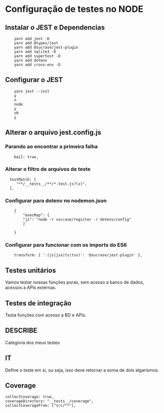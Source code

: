 # Configuração de testes no NODE

## Instalar o JEST e Dependencias
```
    yarn add jest -D
    yarn add @types/jest
    yarn add @sucrase/jest-plugin
    yarn add sqlite3 -D
    yarn add supertest -D
    yarn add dotenv
    yarn add cross-env -D
```

## Configurar o JEST
```
    yarn jest --init
    y
    n
    node
    y
    v8
    y
```

## Alterar o arquivo jest.config.js
### Parando ao encontrar a primeira falha
```
    bail: true,
```

### Alterar o filtro de arquivos de teste
```
  testMatch: [
     "**/__tests__/**/*.test.js?(x)",
  ],
```
### Configurar para dotenv no nodemon.json
```
    {
        "execMap": {
        "js": "node -r sucrase/register -r dotenv/config"
        }
        
    }
```

### Configurar para funcionar com os imports do ES6
```
    transform: { '.(js|jsx|ts|tsx)': '@sucrase/jest-plugin' },
```


## Testes unitários

Vamos testar nossas funções puras, sem acesso a banco de dados, acessos a APIs externas.


## Testes de integração

Testa funções com acesso a BD e APIs.

## DESCRIBE

Categoria dos meus testes

## IT 

Define o teste em si, ou seja, isso deve retornar a soma de dois algarismos.


## Coverage

```
collectCoverage: true,
coverageDirectory: "__tests__/coverage",
collectCoverageFrom: ["src/**"],
```